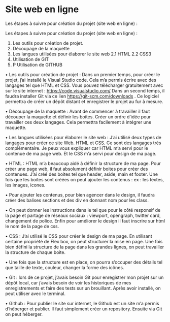 #  Site web en ligne 
Les étapes à suivre pour création du projet (site web en ligne) : 
 
 Les étapes à suivre pour création du projet (site web en ligne) : 
 
1.	Les outils pour création de projet. 
2.	Découpage de la maquette 
3.	Les langues utilisées pour élaborer le site web 
2.1 HTML 
2.2 CSS3
4.	Utilisation de GIT 
5.	P Utilisation de GITHUB 


•	Les outils pour création de projet : Dans un premier temps, pour créer le projet, j’ai installé le Visual Studio code. Cela m’a permis écrire avec des langages tel que HTML et CSS. Vous pouvez télécharger gratuitement avec sur le site internet : https://code.visualstudio.com/
Dans un second temps, il faudra installer Git via ce lien https://git-scm.com/downloads . Ce logiciel permettra de créer un dépôt distant et enregistrer le projet au fur à mesure. 

•	Découpage de la maquette : Avant de commencer à travailler il faut découper la maquette et définir les boites. Créer un ordre d’idée pour travailler ces deux langages. Cela permettra facilement à intégrer une maquette. 

•	 Les langues utilisées pour élaborer le site web :  J’ai utilisé deux types de langages pour créer ce site Web. HTML et CSS. Ce sont des langages très complémentaire. Je peux vous expliquer car HTML m’a servi pour le contenue de ma page web. Et le CSS m’a servi pour design de ma page. 

•	HTML : HTML m’a beaucoup aidé à définir la structure de ma page. Pour créer une page web, il faut absolument définir boites pour créer des contenues. J’ai créé des boites tel que header, aside, main et footer. Une fois que les boites sont créées on peut ajouter les contenus : ex :  les textes, les images, icones. 

•	Pour ajouter les contenus, pour bien agencer dans le design, il faudra créer des balises sections et des div en donnant nom pour les class. 

•	On peut donner les instructions dans le <head> tel que pour le côté responsif de la page et partage de réseaux sociaux : viewport, opengraph, twitter card, changement de police. Enfin pour améliorer le design il faut inscrire sur html le nom de la page de css. 

•	CSS : J’ai utilisé le CSS pour créer le design de ma page. En utilisant certaine propriété de Flex box, on peut structurer la mise en page. Une fois bien défini la structure de la page dans les grandes lignes, on peut travailler la structure de chaque boite. 

•	Une fois que la structure est en place, on pourra s’occuper des détails tel que taille de texte, couleur, changer la forme des icônes. 


•	Git : lors de ce projet, j’avais besoin Git pour enregistrer mon projet sur un dépôt local, car j’avais besoin de voir les historiques de mes enregistrements et faire des tests sur un brouillant. Après avoir installé, on peut utiliser avec le terminal.

•	Github : Pour publier le site sur internet, le Github est un site m’a permis d’héberger et publier.   Il faut simplement créer un repository. Ensuite via Git on peut héberger.

